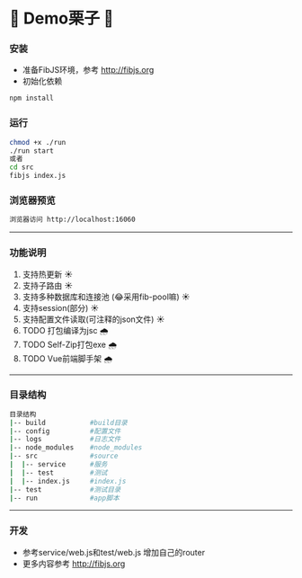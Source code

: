 #  🌰 Demo栗子 🌰

### 安装
- 准备FibJS环境，参考 <a href="http://fibjs.org/">http://fibjs.org </a>
- 初始化依赖
```sh
npm install
```

### 运行
```sh
chmod +x ./run
./run start
或者
cd src
fibjs index.js
```

### 浏览器预览
```html
浏览器访问 http://localhost:16060
```
---

### 功能说明
1. 支持热更新 ☀️
2. 支持子路由 ☀️
3. 支持多种数据库和连接池 (😂采用fib-pool嘛)  ☀️
4. 支持session(部分)  ☀️
5. 支持配置文件读取(可注释的json文件)  ☀️
6. TODO 打包编译为jsc 🌧️
7. TODO Self-Zip打包exe  🌧️
8. TODO Vue前端脚手架  🌧️️

---

### 目录结构
```sh
目录结构
|-- build           #build目录
|-- config          #配置文件
|-- logs            #日志文件
|-- node_modules    #node_modules
|-- src             #source
|  |-- service      #服务
|  |-- test         #测试
|  |-- index.js     #index.js
|-- test            #测试目录
|-- run             #app脚本
```

---

### 开发
- 参考service/web.js和test/web.js 增加自己的router
- 更多内容参考 <a href="http://fibjs.org/">http://fibjs.org </a>
